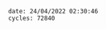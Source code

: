 

                date: 24/04/2022 02:30:46
                cycles: 72840

                         